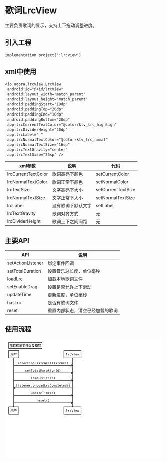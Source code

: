 # 歌词LrcView
主要负责歌词的显示，支持上下拖动调整进度。

## 引入工程
```
implementation project(':lrcview')
```
## xml中使用
```
<io.agora.lrcview.LrcView
 android:id="@+id/lrcView"
 android:layout_width="match_parent"
 android:layout_height="match_parent"
 android:paddingStart="10dp"
 android:paddingTop="20dp"
 android:paddingEnd="10dp"
 android:paddingBottom="20dp"
 app:lrcCurrentTextColor="@color/ktv_lrc_highligh"
 app:lrcDividerHeight="20dp"
 app:lrcLabel=" "
 app:lrcNormalTextColor="@color/ktv_lrc_nomal"
 app:lrcNormalTextSize="16sp"
 app:lrcTextGravity="center"
 app:lrcTextSize="26sp" />
```

|xml参数|说明|代码|
|----|----|----|
|lrcCurrentTextColor|歌词高亮下颜色|setCurrentColor|
|lrcNormalTextColor|歌词正常下颜色|setNormalColor|
|lrcTextSize|文字高亮下大小|setCurrentTextSize|
|lrcNormalTextSize|文字正常下大小|setNormalTextSize|
|lrcLabel|没有歌词下默认文字|setLabel|
|lrcTextGravity|歌词对齐方式|无|
|lrcDividerHeight|歌词上下之间间距|无|

## 主要API
|API|说明|
|----|----|
|setActionListener|绑定事件回调|
|setTotalDuration|设置音乐总长度，单位毫秒|
|loadLrc|加载本地歌词文件|
|setEnableDrag|设置是否允许上下滑动|
|updateTime|更新进度，单位毫秒|
|hasLrc|是否有歌词文件|
|reset|重置内部状态，清空已经加载的歌词|

## 使用流程
![流程](./uml.png)

